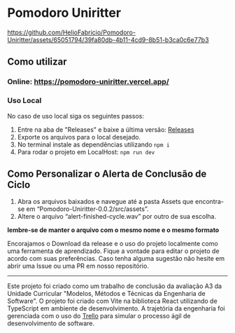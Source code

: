 # Pomodoro Uniritter 



https://github.com/HelioFabricio/Pomodoro-Uniritter/assets/65051794/39fa80db-4b11-4cd9-8b51-b3ca0c6e77b3



## Como utilizar

### Online: https://pomodoro-uniritter.vercel.app/


### Uso Local

No caso de uso local siga os seguintes passos:
1. Entre na aba de "Releases" e baixe a última versão:
[Releases]([aqui/vai/oendereço.com](https://github.com/HelioFabricio/Pomodoro-Uniritter/releases/tag/v0.0.2))
2. Exporte os arquivos para o local desejado.
3. No terminal instale as dependências utilizando `npm i`
4. Para rodar o projeto em LocalHost: `npm run dev`

## Como Personalizar o Alerta de Conclusão de Ciclo

1. Abra os arquivos baixados e navegue até a pasta Assets que encontra-se em “Pomodoro-Uniritter-0.0.2/src/assets”.
2. Altere o arquivo “alert-finished-cycle.wav” por outro de sua escolha.

**lembre-se de manter o arquivo com o mesmo nome e o mesmo formato**

Encorajamos o Download da release e o uso do projeto localmente como uma ferramenta de aprendizado. Fique a vontade para editar o projeto de acordo com suas preferências.
Caso tenha alguma sugestão não hesite em abrir uma Issue ou uma PR em nosso repositório. 

---
Este projeto foi criado como um trabalho de conclusão da avaliação A3 da Unidade Curricular "Modelos, Métodos e Técnicas da Engenharia de Software".
O projeto foi criado com Vite na biblioteca React utilizando de TypeScript em ambiente de desenvolvimento.
A trajetória da engenharia foi gerenciada com o uso do [Trello](https://trello.com/b/1CwSXGkE/code) para simular o processo ágil de desenvolvimento de software.
